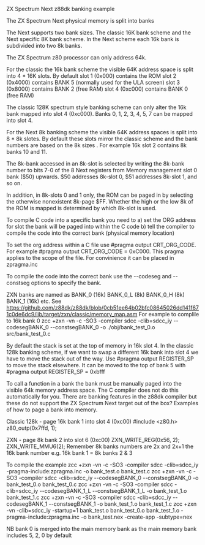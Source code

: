  ZX Spectrum Next z88dk banking example
 
 The ZX Spectrum Next physical memory is split into banks
 
 The Next supports two bank sizes.
 The classic 16K bank scheme and the Next specific 8K bank scheme.
 In the Next scheme each 16k bank is subdivided into two 8k banks.
 
 The ZX Spectrum z80 processor can only address 64k. 
 
 For the classic the 16k bank scheme the visible 64K address space is split into 4 * 16K slots.
 By default
 slot 1 (0x000)     contains the ROM 
 slot 2 (0x4000)    contains BANK 5 (normally used for the ULA screen)
 slot 3 (0x8000)    contains BANK 2 (free RAM)
 slot 4 (0xc000)    contains BANK 0 (free RAM) 
  
 The classic 128K spectrum style banking scheme can only alter the 16k bank mapped into slot 4 (0xc000).
 Banks 0, 1, 2, 3, 4, 5, 7 can be mapped into slot 4.
  
 For the Next 8k banking scheme the visible 64K address spaces is split into 8 * 8k slotes.
 By default these slots mirror the classic scheme and the bank numbers are based on the 8k sizes .
 For example 16k slot 2 contains 8k banks 10 and 11.
  
The 8k-bank accessed in an 8k-slot is selected by writing the 8k-bank number to bits 7-0 of the 8 Next registers from Memory management slot 0 bank ($50) upwards. $50 addresses 8k-slot 0, $51 addresses 8k-slot 1, and so on.
 
 In addition, in 8k-slots 0 and 1 only, the ROM can be paged in by selecting the otherwise nonexistent 8k-page $FF. 
 Whether the high or the low 8k of the ROM is mapped is determined by which 8k-slot is used. 
  
 To compile C code into a specific bank you need to 
 a) set the ORG address for slot the bank will be paged into within the C code
 b) tell the compiler to compile the code into the correct bank (physical memory location)
 
 To set the org address within a C file use #pragma output CRT_ORG_CODE.
 For example #pragma output CRT_ORG_CODE = 0xC000.
 This pragma applies to the scope of the file. For convinience it can be placed in zpragma.inc
  
 To compile the code into the correct bank use the --codeseg and --constseg options to specify the bank.
 
 ZXN banks are named as BANK_0 (16k) BANK_0_L (8k) BANK_0_H (8k) BANK_1 (16k) etc.
 See https://github.com/z88dk/z88dk/blob/0cb51ee64b02bfc08645026dd141f671c0de6dc9/lib/target/zxn/classic/memory_map.asm
 For example to complile to 16k bank 0 zcc +zxn -vn -c -SO3 -compiler sdcc -clib=sdcc_iy  --codesegBANK_0 --constsegBANK_0 -o ./obj/bank_test_0.o src/bank_test_0.c
  
 By default the stack is set at the top of memory in 16k slot 4.
 In the classic 128k banking scheme, if we want to swap a different 16k bank into slot 4 we have to move the stack out of the way.
 Use #pragma output REGISTER_SP to move the stack elsewhere.
 It can be moved to the top of bank 5 with #pragma output REGISTER_SP = 0xbfff
 
 To call a function in a bank the bank must be manually paged into the visible 64k memory address space.
 The C compiler does not do this automatically for you.
 There are banking features in the z88dk compiler but these do not support the ZX Spectrum Next target out of the box?
 Examples of how to page a bank into memory.
  
 Classic 128k - page 16k bank 1 into slot 4 (0xc00)
 #include <z80.h>
 z80_outp(0x7ffd, 1);
  
 ZXN - page 8k bank 2 into slot 6 (0xc00)
 ZXN_WRITE_REG(0x56, 2);
 ZXN_WRITE_MMU6(2);
 Remember 8k banks numbers are 2x and 2x+1 the 16k bank number e.g. 16k bank 1 = 8k banks 2 & 3
  
  
 To compile the example
 zcc +zxn -vn -c -SO3 -compiler sdcc -clib=sdcc_iy -pragma-include:zpragma.inc -o bank_test.o bank_test.c
 zcc +zxn -vn -c -SO3 -compiler sdcc -clib=sdcc_iy  --codesegBANK_0 --constsegBANK_0 -o bank_test_0.o bank_test_0.c
 zcc +zxn -vn -c -SO3 -compiler sdcc -clib=sdcc_iy  --codesegBANK_1_L --constsegBANK_1_L -o bank_test_1.o bank_test_1.c
 zcc +zxn -vn -c -SO3 -compiler sdcc -clib=sdcc_iy  --codesegBANK_1 --constsegBANK_1 -o bank_test_1.o bank_test_1.c
 zcc +zxn -vn -clib=sdcc_iy  -startup=1 bank_test.o bank_test_0.o bank_test_1.o -pragma-include:zpragma.inc -o bank_test.nex -create-app -subtype=nex
  
 NB bank 0 is merged into the main memory bank as the main memory bank includes 5, 2, 0 by default
